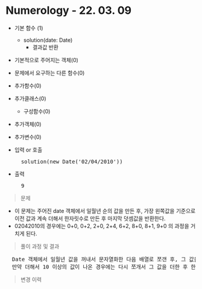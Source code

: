 # Numerology - 22. 03. 09

- 기본 함수 (1)
  - solution(date: Date)
    - 결과값 반환
- 기본적으로 주어지는 객체(0)
- 문제에서 요구하는 다른 함수(0)
- 추가함수(0)
- 추가클래스(0)
  - 구성함수(0)
- 추가객체(0)
- 추가변수(0)

- 입력 or 호출
  <pre>
    solution(new Date('02/04/2010'))
  </pre>
 
- 출력
  <pre>
    9
  </pre>

> 문제
  - 이 문제는 주어진 date 객체에서 일월년 순의 값을 만든 후, 가장 왼쪽값을 기준으로 이전 값과 계속 더해서 한자릿수로 만든 후 마지막 덧셈값을 반환한다.
  - 02042010의 경우에는 0+0, 0+2, 2+0, 2+4, 6+2, 8+0, 8+1, 9+0 의 과정을 거치게 된다.

> 풀이 과정 및 결과
<pre>
  Date 객체에서 일월년 값을 꺼내서 문자열화한 다음 배열로 쪼갠 후, 그 값을 다시 정수화시켜서 계속 더한다.
  만약 더해서 10 이상의 값이 나온 경우에는 다시 쪼개서 그 값을 더한 후 한자릿수 값으로 만들어 반환한다.
</pre>

>변경 이력
<pre>
</pre>